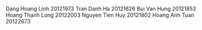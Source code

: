 Dang Hoang Linh 20121973
Tran Danh Ha 20121626
Bui Van Hung 20121853
Hoang Thanh Long 20122003
Nguyen Tien Huy 20121802
Hoang Anh Tuan 20122673
